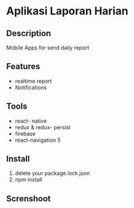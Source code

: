 # Aplikasi Laporan Harian
## Description

Mobile Apps for send daily report

## Features 
* realtime report
* Notifications
## Tools
* react- native 
* redux & redux- persist
* firebase
* react-navigation 5
## Install 
 1. delete your package.lock.json
 2. npm install
 ## Screnshoot
 
